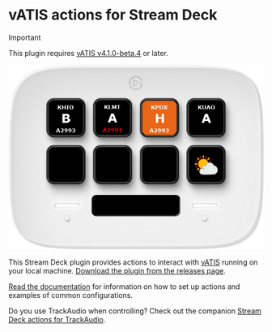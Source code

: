 # vATIS actions for Stream Deck <!-- omit from toc -->

> [!IMPORTANT]
> This plugin requires [vATIS v4.1.0-beta.4](https://vatis.app/) or later.

![Stream Deck NEO with ATIS letter actions for KHIO, KLMT, and KPDX. KPDX has an orange background indicating a new ATIS letter. KLMT has the pressure in red indicating it is below 29.92. All three show the station name above the letter and the current altimeter below the letter.](docs/example.png)

This Stream Deck plugin provides actions to interact with [vATIS](https://vatis.app/) running on your local machine.
[Download the plugin from the releases page](https://github.com/neilenns/streamdeck-vatis/releases/latest).

[Read the documentation](https://projects.neilenns.com/docs/streamdeck-vatis) for information on how to set up actions and examples of common configurations.

Do you use TrackAudio when controlling? Check out the companion [Stream Deck actions for TrackAudio](https://marketplace.elgato.com/product/trackaudio-e913a0ca-4c12-411d-a5a6-acf5f6c4bdea).
